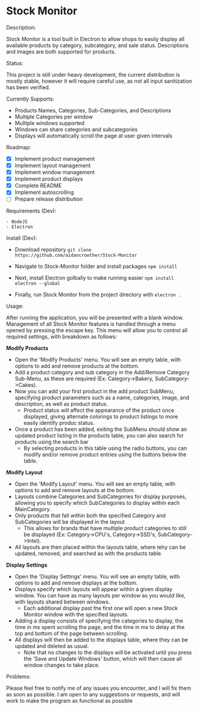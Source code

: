 # Stock Monitor

Description:

  Stock Monitor is a tool built in Electron to allow shops to easily display all available products by category, subcategory, and sale status. Descriptions and images are both supported for products.
  
Status:
  
   This project is still under heavy development, the current distribution is mostly stable, however it will require careful use, as not all input sanitization has been verified.
   
   Currently Supports:
   
   - Products Names, Categories, Sub-Categories, and Descriptions
   - Multiple Categories per window
   - Multiple windows supported
   - Windows can share categories and subcategories
   - Displays will automatically scroll the page at user given intervals
   
Roadmap:

   - [X] Implement product management
   - [X] Implement layout management
   - [X] Implement window management
   - [X] Implement product displays
   - [X] Complete README
   - [X] Implement autoscrolling
   - [ ] Prepare release distribution
   
Requirements (Dev):

    - NodeJS
    - Electron
   
Install (Dev):

   - Download repository
     `git clone https://github.com/aidancrowther/Stock-Monitor`
     
   - Navigate to Stock-Monitor folder and install packages
     `npm install`
     
   - Next, install Electron golbally to make running easier
     `npm install electron --global`
     
   - Finally, run Stock Monitor from the project directory with
     `electron .`
      
Usage:

   After running the application, you will be presented with a blank window. Management of all Stock Monitor features is handled through a menu opened by pressing the escape key. This menu will allow you to control all required settings, with breakdown as follows:
   
   __Modify Products__
   
   - Open the 'Modify Products' menu. You will see an empty table, with options to add and remove products at the bottom.
   - Add a product category and sub category in the Add/Remove Category Sub-Menu, as these are required (Ex: Category->Bakery, SubCategory->Cakes).
   - Now you can add your first product in the add product SubMenu, specifying product parameters such as a name, categories, image, and description, as well as product status.
     - Product status will affect the appearance of the product once displayed, giving alternate colorings to product listings to more easily identify produc status.
   - Once a product has been added, exiting the SubMenu should show an updated product listing in the products table, you can also search for products using the search bar
     - By selecting products in this table using the radio buttons, you can modify and/or remove product entries using the buttons below the table.

  __Modify Layout__
  
   - Open the 'Modify Layout' menu. You will see an empty table, with options to add and remove layouts at the bottom.
   - Layouts combine Categories and SubCategories for display purposes, allowing you to specify which SubCategories to display within each MainCategory.
   - Only products that fall within both the specified Category and SubCategories will be displayed in the layout
     - This allows for brands that have multiple product categories to still be displayed (Ex: Category->CPU's, Category->SSD's, SubCategory->Intel).
   - All layouts are then placed within the layouts table, where tehy can be updated, removed, and searched as with the products table.
    
  __Display Settings__
  
   - Open the 'Display Settings' menu. You will see an empty table, with options to add and remove displays at the bottom.
   - Displays specify which layouts will appear within a given display window. You can have as many layouts per window as you would like, with layouts shared between windows.
     - Each additional display past the first one will open a new Stock Monitor window with the specified layouts.
   - Adding a display consists of specifying the categories to display, the time in ms spent scrolling the page, and the time in ms to delay at the top and bottom of the page between scrolling.
   - All displays will then be added to the displays table, where they can be updated and deleted as usual.
     - Note that no changes to the displays will be activated until you press the 'Save and Update Windows' button, which will then cause all window changes to take place.

Problems:

   Please feel free to notify me of any issues you encounter, and I will fix them as soon as possible. I am open to any suggestions or requests, and will work to make the program as functional as possible
